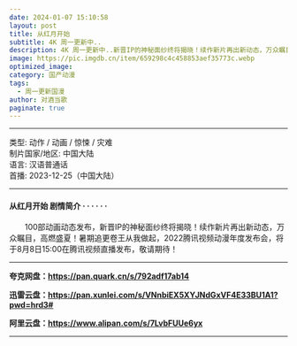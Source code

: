 ```yaml
---
date: 2024-01-07 15:10:58
layout: post
title: 从红月开始
subtitle: 4K 周一更新中..
description: 4K 周一更新中..新晋IP的神秘面纱终将揭晓！续作新片再出新动态，万众瞩目，高燃盛夏！暑期追更卷王从我做起...
image: https://pic.imgdb.cn/item/659298c4c458853aef35773c.webp
optimized_image: 
category: 国产动漫
tags:
  - 周一更新国漫
author: 对酒当歌
paginate: true
---
```


---

类型: 动作 / 动画 / 惊悚 / 灾难  
制片国家/地区: 中国大陆  
语言: 汉语普通话  
首播: 2023-12-25（中国大陆）  

---

#### 从红月开始 剧情简介 · · · · · ·

　　100部动画动态发布，新晋IP的神秘面纱终将揭晓！续作新片再出新动态，万众瞩目，高燃盛夏！暑期追更卷王从我做起，2022腾讯视频动漫年度发布会，将于8月8日15:00在腾讯视频直播发布，敬请期待！

---

**夸克网盘：<https://pan.quark.cn/s/792adf17ab14>**

**迅雷云盘：<https://pan.xunlei.com/s/VNnbiEX5XYJNdGxVF4E33BU1A1?pwd=hrd3#>**

**阿里云盘：<https://www.alipan.com/s/7LvbFUUe6yx>**

---
